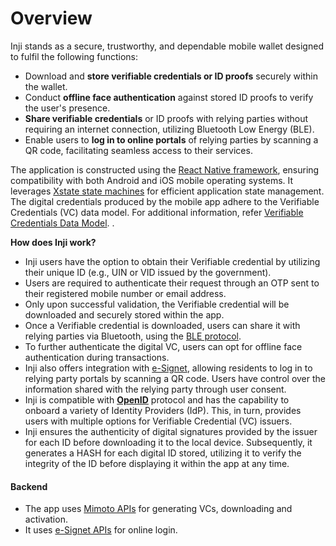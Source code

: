 # Overview

Inji stands as a secure, trustworthy, and dependable mobile wallet designed to fulfil the following functions:

* Download and **store verifiable credentials or ID proofs** securely within the wallet.
* Conduct **offline face authentication** against stored ID proofs to verify the user's presence.
* **Share verifiable credentials** or ID proofs with relying parties without requiring an internet connection, utilizing Bluetooth Low Energy (BLE).
* Enable users to **log in to online portals** of relying parties by scanning a QR code, facilitating seamless access to their services.

The application is constructed using the [React Native framework](https://reactnative.dev/), ensuring compatibility with both Android and iOS mobile operating systems. It leverages [Xstate state machines](https://xstate.js.org/docs/) for efficient application state management. The digital credentials produced by the mobile app adhere to the Verifiable Credentials (VC) data model. For additional information, refer [Verifiable Credentials Data Model](https://www.w3.org/TR/vc-data-model/). .

**How does Inji work?**

* Inji users have the option to obtain their Verifiable credential by utilizing their unique ID (e.g., UIN or VID issued by the government).
* Users are required to authenticate their request through an OTP sent to their registered mobile number or email address.
* Only upon successful validation, the Verifiable credential will be downloaded and securely stored within the app.
* Once a Verifiable credential is downloaded, users can share it with relying parties via Bluetooth, using the [BLE protocol](\(https:/www.bluetooth.org/docman/handlers/downloaddoc.ashx).
* To further authenticate the digital VC, users can opt for offline face authentication during transactions.
* Inji also offers integration with [e-Signet](https://docs.esignet.io/), allowing residents to log in to relying party portals by scanning a QR code. Users have control over the information shared with the relying party through user consent.
* Inji is compatible with [**OpenID**](https://openid.net/developers/how-connect-works/) protocol and has the capability to onboard a variety of Identity Providers (IdP). This, in turn, provides users with multiple options for Verifiable Credential (VC) issuers.
* Inji ensures the authenticity of digital signatures provided by the issuer for each ID before downloading it to the local device. Subsequently, it generates a HASH for each digital ID stored, utilizing it to verify the integrity of the ID before displaying it within the app at any time.

#### Backend

* The app uses [Mimoto APIs](https://mosip.stoplight.io/docs/mimoto) for generating VCs, downloading and activation.
* It uses [e-Signet APIs](https://mosip.stoplight.io/docs/identity-provider) for online login.
